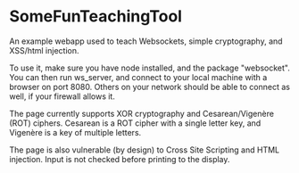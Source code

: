 # SomeFunTeachingTool
An example webapp used to teach Websockets, simple cryptography, and XSS/html injection.

To use it, make sure you have node installed, and the package "websocket". You can then run ws_server, and connect to your local machine with a browser on port 8080. Others on your network should be able to connect as well, if your firewall allows it.

The page currently supports XOR cryptography and Cesarean/Vigenère (ROT) ciphers. Cesarean is a ROT cipher with a single letter key, and Vigenère is a key of multiple letters.

The page is also vulnerable (by design) to Cross Site Scripting and HTML injection. Input is not checked before printing to the display.
